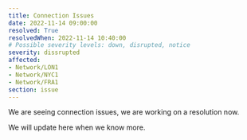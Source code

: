 ```yaml
---
title: Connection Issues
date: 2022-11-14 09:00:00
resolved: True
resolvedWhen: 2022-11-14 10:40:00
# Possible severity levels: down, disrupted, notice
severity: dissrupted
affected: 
- Network/LON1
- Network/NYC1
- Network/FRA1
section: issue
---
```

We are seeing connection issues, we are working on a resolution now.

We will update here when we know more.

